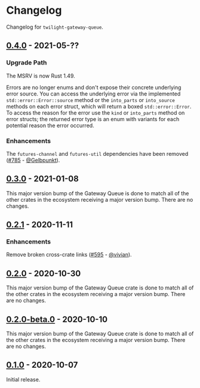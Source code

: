 # Changelog

Changelog for `twilight-gateway-queue`.

## [0.4.0] - 2021-05-??

### Upgrade Path

The MSRV is now Rust 1.49.

Errors are no longer enums and don't expose their concrete underlying error
source. You can access the underlying error via the implemented
`std::error::Error::source` method or the `into_parts` or `into_source` methods
on each error struct, which will return a boxed `std::error::Error`. To access
the reason for the error use the `kind` or `into_parts` method on error structs;
the returned error type is an enum with variants for each potential reason the
error occurred.

### Enhancements

The `futures-channel` and `futures-util` dependencies have been removed
([#785] - [@Gelbpunkt]).

[#785]: https://github.com/twilight-rs/twilight/pull/785

## [0.3.0] - 2021-01-08

This major version bump of the Gateway Queue is done to match all of the other
crates in the ecosystem receiving a major version bump. There are no changes.

## [0.2.1] - 2020-11-11

### Enhancements

Remove broken cross-crate links ([#595] - [@vivian]).

## [0.2.0] - 2020-10-30

This major version bump of the Gateway Queue crate is done to match all of the
other crates in the ecosystem receiving a major version bump. There are no
changes.

## [0.2.0-beta.0] - 2020-10-10

This major version bump of the Gateway Queue crate is done to match all of the
other crates in the ecosystem receiving a major version bump. There are no
changes.

## [0.1.0] - 2020-10-07

Initial release.

[@Gelbpunkt]: https://github.com/Gelbpunkt
[@vivian]: https://github.com/vivian

[#595]: https://github.com/twilight-rs/twilight/pull/595

[0.4.0]: https://github.com/twilight-rs/twilight/releases/tag/gateway-queue-v0.4.0
[0.3.0]: https://github.com/twilight-rs/twilight/releases/tag/gateway-queue-v0.3.0
[0.2.1]: https://github.com/twilight-rs/twilight/releases/tag/gateway-queue-v0.2.1
[0.2.0]: https://github.com/twilight-rs/twilight/releases/tag/gateway-queue-v0.2.0
[0.2.0-beta.0]: https://github.com/twilight-rs/twilight/releases/tag/gateway-queue-v0.2.0-beta.0
[0.1.0]: https://github.com/twilight-rs/twilight/releases/tag/gateway-queue-v0.1.0
